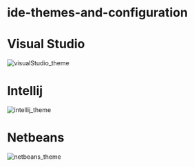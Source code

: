 # ide-themes-and-configuration

<h1>Visual Studio</h1>

![visualStudio_theme](https://user-images.githubusercontent.com/86477169/156785432-b6fec278-bea6-4b97-83d5-fedfc32662fc.PNG)

<h1>Intellij</h1>

![intellij_theme](https://user-images.githubusercontent.com/86477169/156783754-5628481f-e605-4d7b-b043-9bd7e885fc5b.PNG)

<h1>Netbeans</h1>

![netbeans_theme](https://user-images.githubusercontent.com/86477169/156784286-5a817141-805d-49ec-b858-a956155ec4bb.PNG)
